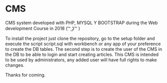 # CMS
CMS system developed with PHP, MYSQL Y BOOTSTRAP during the Web development Course in 2018 ( ͡ᵔ ͜ʖ ͡ᵔ )

To install the project just clone the repository, go to the setup folder and execute the script script.sql with workbench or any app of your preference to create 
the DB tables.
The second step is to create the user of the CMS in the DB to be able to login and start creating articles.
This CMS is intended to be used by administrators, any added user will have full rights to make changes.

Thanks for coming. 

